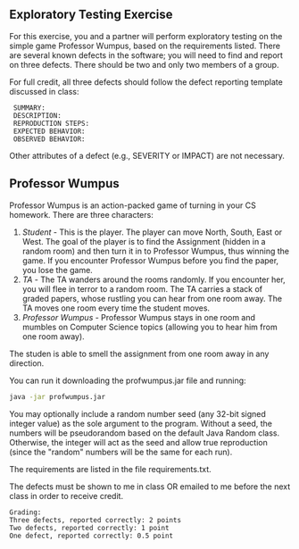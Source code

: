 ## Exploratory Testing Exercise

For this exercise, you and a partner will perform exploratory testing on the simple game Professor Wumpus, based on the requirements listed.  There are several known defects in the software; you will need to find and report on three defects.  There should be two and only two members of a group.

For full credit, all three defects should follow the defect reporting template discussed in class:

	 SUMMARY:
	 DESCRIPTION:
	 REPRODUCTION STEPS:
	 EXPECTED BEHAVIOR:
	 OBSERVED BEHAVIOR:

Other attributes of a defect (e.g., SEVERITY or IMPACT) are not necessary.

## Professor Wumpus
Professor Wumpus is an action-packed game of turning in your CS homework.  There are three characters:

1. *Student* - This is the player.  The player can move North, South, East or West.  The goal of the player is to find the Assignment (hidden in a random room) and then turn it in to Professor Wumpus, thus winning the game.  If you encounter Professor Wumpus before you find the paper, you lose the game.
2. *TA* - The TA wanders around the rooms randomly.  If you encounter her, you will flee in terror to a random room.  The TA carries a stack of graded papers, whose rustling you can hear from one room away.  The TA moves one room every time the student moves.
3. *Professor Wumpus* - Professor Wumpus stays in one room and mumbles on Computer Science topics (allowing you to hear him from one room away).

The studen is able to smell the assignment from one room away in any direction.

You can run it downloading the profwumpus.jar file and running:
```bash
java -jar profwumpus.jar
```

You may optionally include a random number seed (any 32-bit signed integer value) as the sole argument to the program.  Without a seed, the numbers will be pseudorandom based on the default Java Random class.  Otherwise, the integer will act as the seed and allow true reproduction (since the "random" numbers will be the same for each run).

The requirements are listed in the file requirements.txt.

The defects must be shown to me in class OR emailed to me before the next class in order to receive credit.

```
Grading:
Three defects, reported correctly: 2 points
Two defects, reported correctly: 1 point
One defect, reported correctly: 0.5 point
```

 
